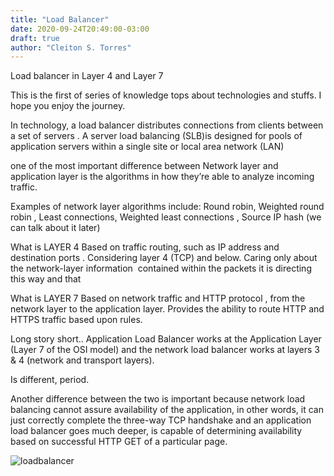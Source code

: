 ```yaml
---
title: "Load Balancer"
date: 2020-09-24T20:49:00-03:00
draft: true
author: "Cleiton S. Torres"
---
```


Load balancer in Layer 4 and Layer 7

This is the first of series of knowledge tops about technologies and stuffs. I hope you enjoy the journey.

In technology, a load balancer distributes connections from clients between a set of servers . A server load balancing (SLB)is designed for pools of application servers within a single site or local area network (LAN)

one of the most important difference between Network layer and application layer is the algorithms in how they’re able to analyze incoming traffic.

Examples of network layer algorithms include: Round robin, Weighted round robin , Least connections, Weighted least connections , Source IP hash (we can talk about it later)

What is LAYER 4
Based on traffic routing, such as IP address and destination ports . Considering layer 4 (TCP) and below. 
Caring only about the network-layer information  contained within the packets it is directing this way and that

What is LAYER 7
Based on network traffic and HTTP protocol , from the network layer to the application layer.
Provides the ability to route HTTP and HTTPS traffic based upon rules.

Long story short..
Application Load Balancer works at the Application Layer (Layer 7 of the OSI model) and the network load balancer works at layers 3 & 4 (network and transport layers).

Is different, period.


Another difference between the two is important because network load balancing cannot assure availability of the application, in other words, it can just correctly complete the three-way TCP handshake and an application load balancer goes much deeper, is capable of determining availability based on successful HTTP GET of a particular page.


![loadbalancer](loadbalancer.png) 


